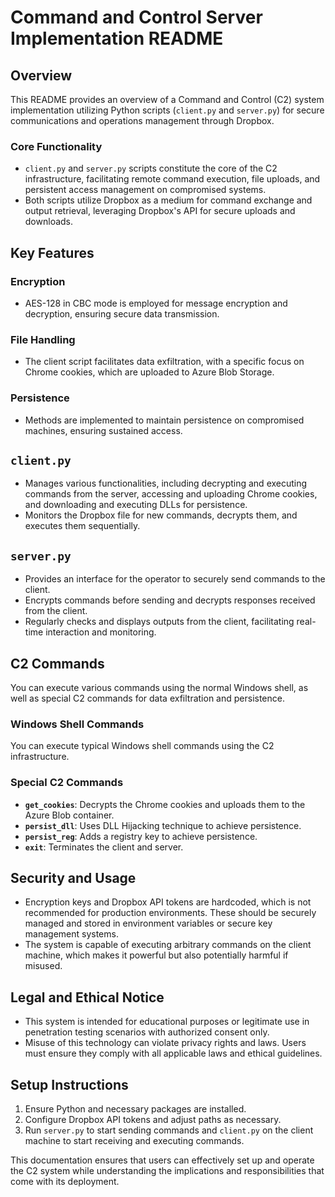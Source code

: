 # Command and Control Server Implementation README

## Overview

This README provides an overview of a Command and Control (C2) system implementation utilizing Python scripts (`client.py` and `server.py`) for secure communications and operations management through Dropbox.

### Core Functionality

- `client.py` and `server.py` scripts constitute the core of the C2 infrastructure, facilitating remote command execution, file uploads, and persistent access management on compromised systems.
- Both scripts utilize Dropbox as a medium for command exchange and output retrieval, leveraging Dropbox's API for secure uploads and downloads.

## Key Features

### Encryption

- AES-128 in CBC mode is employed for message encryption and decryption, ensuring secure data transmission.

### File Handling

- The client script facilitates data exfiltration, with a specific focus on Chrome cookies, which are uploaded to Azure Blob Storage.

### Persistence

- Methods are implemented to maintain persistence on compromised machines, ensuring sustained access.

## `client.py`

- Manages various functionalities, including decrypting and executing commands from the server, accessing and uploading Chrome cookies, and downloading and executing DLLs for persistence.
- Monitors the Dropbox file for new commands, decrypts them, and executes them sequentially.

## `server.py`

- Provides an interface for the operator to securely send commands to the client.
- Encrypts commands before sending and decrypts responses received from the client.
- Regularly checks and displays outputs from the client, facilitating real-time interaction and monitoring.

## C2 Commands

You can execute various commands using the normal Windows shell, as well as special C2 commands for data exfiltration and persistence.

### Windows Shell Commands

You can execute typical Windows shell commands using the C2 infrastructure.

### Special C2 Commands

- **`get_cookies`**: Decrypts the Chrome cookies and uploads them to the Azure Blob container.
- **`persist_dll`**: Uses DLL Hijacking technique to achieve persistence.
- **`persist_reg`**: Adds a registry key to achieve persistence.
- **`exit`**: Terminates the client and server.

## Security and Usage

- Encryption keys and Dropbox API tokens are hardcoded, which is not recommended for production environments. These should be securely managed and stored in environment variables or secure key management systems.
- The system is capable of executing arbitrary commands on the client machine, which makes it powerful but also potentially harmful if misused.

## Legal and Ethical Notice

- This system is intended for educational purposes or legitimate use in penetration testing scenarios with authorized consent only.
- Misuse of this technology can violate privacy rights and laws. Users must ensure they comply with all applicable laws and ethical guidelines.

## Setup Instructions

1. Ensure Python and necessary packages are installed.
2. Configure Dropbox API tokens and adjust paths as necessary.
3. Run `server.py` to start sending commands and `client.py` on the client machine to start receiving and executing commands.

This documentation ensures that users can effectively set up and operate the C2 system while understanding the implications and responsibilities that come with its deployment.
